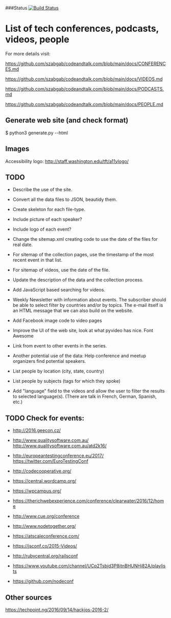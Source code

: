 ###Status
[![Build Status](https://travis-ci.org/szabgab/codeandtalk.com.png)](https://travis-ci.org/szabgab/codeandtalk.org)

List of tech conferences, podcasts, videos, people
==================================================

For more details visit:

https://github.com/szabgab/codeandtalk.com/blob/main/docs/CONFERENCES.md

https://github.com/szabgab/codeandtalk.com/blob/main/docs/VIDEOS.md

https://github.com/szabgab/codeandtalk.com/blob/main/docs/PODCASTS.md

https://github.com/szabgab/codeandtalk.com/blob/main/docs/PEOPLE.md

Generate web site (and check format)
-----------------------------------

$ python3 generate.py --html

Images
---------
Accessibility logo: http://staff.washington.edu/tft/a11ylogo/

TODO
-----
* Describe the use of the site.

* Convert all the data files to JSON, beautidy them.
* Create skeleton for each file-type.

* Include picture of each speaker?
* Include logo of each event?

* Change the sitemap.xml creating code to use the date of the files for real date.
* For sitemap of the collection pages, use the timestamp of the most recent event in that list.
* For sitemap of videos, use the date of the file.

* Update the description of the data and the collection process.

* Add JavaScript based searching for videos.

* Weekly Newsletter with information about events.
  The subscriber should be able to select filter by countries and/or by topics.
  The e-mail itself is an HTML message that we can also build on the website.

* Add Facebook image code to video pages
* Improve the UI of the web site, look at what pyvideo has nice.
  Font Awesome
* Link from event to other events in the series.

* Another potential use of the data: Help conference and meetup organizers find potential speakers.
* List people by location (city, state, country)
* List people by subjects (tags for which they spoke)

* Add "language" field to the videos and allow the user to filter the results to selected language(s). (There are talk in French, German, Spanish, etc.)


TODO Check for events:
-------------
* http://2016.geecon.cz/
* http://www.qualitysoftware.com.au/ http://www.qualitysoftware.com.au/atd2k16/
* http://europeantestingconference.eu/2017/ https://twitter.com/EuroTestingConf
* http://codecooperative.org/
* https://central.wordcamp.org/
* https://wpcampus.org/
* https://therichwebexperience.com/conference/clearwater/2016/12/home
* http://www.cue.org/conference
* http://www.nodetogether.org/
* https://atscaleconference.com/
* https://jsconf.co/2015-Videos/
* http://rubycentral.org/railsconf

* https://www.youtube.com/channel/UCp2Tsbjd3P8itnBHUNHi82A/playlists
* https://github.com/nodeconf



Other sources
------
https://techpoint.ng/2016/09/14/hackjos-2016-2/

